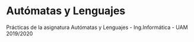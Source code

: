 # Autómatas y Lenguajes
Prácticas de la asignatura Autómatas y Lenguajes - Ing.Informática - UAM 2019/2020
